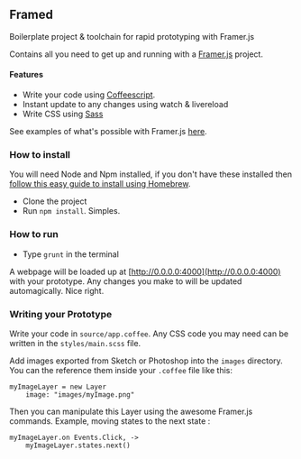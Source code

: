 ## Framed

Boilerplate project & toolchain for rapid prototyping with Framer.js

Contains all you need to get up and running with a [Framer.js](http://framerjs.com/) project.

#### Features

* Write your code using [Coffeescript](http://coffeescript.org/).
* Instant update to any changes using watch & livereload
* Write CSS using [Sass](http://sass-lang.com/)

See examples of what's possible with Framer.js [here](http://examples.framerjs.com/).

### How to install

You will need Node and Npm installed, if you don't have these installed then [follow this easy guide to install using Homebrew](http://thechangelog.com/install-node-js-with-homebrew-on-os-x/).

* Clone the project
* Run `npm install`. Simples.

### How to run

* Type `grunt` in the terminal

A webpage will be loaded up at [http://0.0.0.0:4000](http://0.0.0.0:4000) with your prototype. Any changes you make to will be updated automagically. Nice right.

### Writing your Prototype

Write your code in `source/app.coffee`.
Any CSS code you may need can be written in the `styles/main.scss` file.

Add images exported from Sketch or Photoshop into the `images` directory. You can the reference them inside your `.coffee` file like this:

```
myImageLayer = new Layer
    image: "images/myImage.png"
```

Then you can manipulate this Layer using the awesome Framer.js commands. Example, moving states to the next state :

```
myImageLayer.on Events.Click, ->
    myImageLayer.states.next()
```

